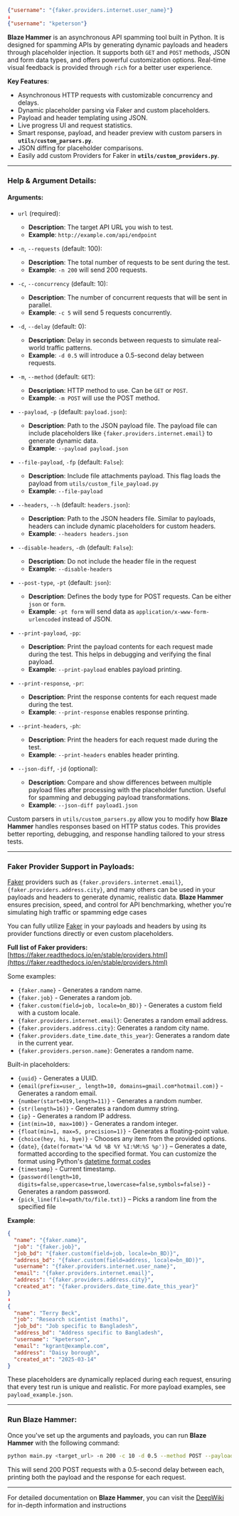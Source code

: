 ```json
{"username": "{faker.providers.internet.user_name}"}
↓
{"username": "kpeterson"}
```

**Blaze Hammer** is an asynchronous API spamming tool built in Python. It is designed for spamming APIs by generating dynamic payloads and headers through placeholder injection. It supports both `GET` and `POST` methods, JSON and form data types, and offers powerful customization options. Real-time visual feedback is provided through `rich` for a better user experience.

**Key Features**:
- Asynchronous HTTP requests with customizable concurrency and delays.
- Dynamic placeholder parsing via Faker and custom placeholders.
- Payload and header templating using JSON.
- Live progress UI and request statistics.
- Smart response, payload, and header preview with custom parsers in **`utils/custom_parsers.py`**.
- JSON diffing for placeholder comparisons.
- Easily add custom Providers for Faker in **`utils/custom_providers.py`**.

---

### **Help & Argument Details**:

#### **Arguments**:
- `url` (required):  
  - **Description**: The target API URL you wish to test.
  - **Example**: `http://example.com/api/endpoint`

- `-n`, `--requests` (default: 100):  
  - **Description**: The total number of requests to be sent during the test.
  - **Example**: `-n 200` will send 200 requests.

- `-c`, `--concurrency` (default: 10):  
  - **Description**: The number of concurrent requests that will be sent in parallel.
  - **Example**: `-c 5` will send 5 requests concurrently.

- `-d`, `--delay` (default: 0):  
  - **Description**: Delay in seconds between requests to simulate real-world traffic patterns.
  - **Example**: `-d 0.5` will introduce a 0.5-second delay between requests.

- `-m`, `--method` (default: `GET`):  
  - **Description**: HTTP method to use. Can be `GET` or `POST`.
  - **Example**: `-m POST` will use the POST method.

- `--payload`, `-p` (default: `payload.json`):  
  - **Description**: Path to the JSON payload file. The payload file can include placeholders like `{faker.providers.internet.email}` to generate dynamic data.
  - **Example**: `--payload payload.json`

- `--file-payload`, `-fp` (default: `False`):  
  - **Description**: Include file attachments payload. This flag loads the payload from `utils/custom_file_payload.py`
  - **Example**: `--file-payload`

- `--headers`, `--h` (default: `headers.json`):  
  - **Description**: Path to the JSON headers file. Similar to payloads, headers can include dynamic placeholders for custom headers.
  - **Example**: `--headers headers.json`

- `--disable-headers`, `-dh` (default: `False`):  
  - **Description**: Do not include the header file in the request
  - **Example**: `--disable-headers`

- `--post-type`, `-pt` (default: `json`):  
  - **Description**: Defines the body type for POST requests. Can be either `json` or `form`.
  - **Example**: `-pt form` will send data as `application/x-www-form-urlencoded` instead of JSON.

- `--print-payload`, `-pp`:  
  - **Description**: Print the payload contents for each request made during the test. This helps in debugging and verifying the final payload.
  - **Example**: `--print-payload` enables payload printing.

- `--print-response`, `-pr`:  
  - **Description**: Print the response contents for each request made during the test.
  - **Example**: `--print-response` enables response printing.

- `--print-headers`, `-ph`:  
  - **Description**: Print the headers for each request made during the test.
  - **Example**: `--print-headers` enables header printing.

- `--json-diff`, `-jd` (optional):  
  - **Description**: Compare and show differences between multiple payload files after processing with the placeholder function. Useful for spamming and debugging payload transformations.
  - **Example**: `--json-diff payload1.json`

Custom parsers in `utils/custom_parsers.py` allow you to modify how **Blaze Hammer** handles responses based on HTTP status codes. This provides better reporting, debugging, and response handling tailored to your stress tests.

---

### **Faker Provider Support in Payloads**:

[Faker](https://github.com/joke2k/faker) providers such as `{faker.providers.internet.email}`, `{faker.providers.address.city}`, and many others can be used in your payloads and headers to generate dynamic, realistic data. **Blaze Hammer** ensures precision, speed, and control for API benchmarking, whether you're simulating high traffic or spamming edge cases

You can fully utilize [Faker](https://github.com/joke2k/faker) in your payloads and headers by using its provider functions directly or even custom placeholders.

**Full list of Faker providers:**  
[https://faker.readthedocs.io/en/stable/providers.html](https://faker.readthedocs.io/en/stable/providers.html)

Some examples:

- `{faker.name}` - Generates a random name.
- `{faker.job}` - Generates a random job.
- `{faker.custom(field=job, locale=bn_BD)}` - Generates a custom field with a custom locale.
- `{faker.providers.internet.email}`: Generates a random email address.
- `{faker.providers.address.city}`: Generates a random city name.
- `{faker.providers.date_time.date_this_year}`: Generates a random date in the current year.
- `{faker.providers.person.name}`: Generates a random name.

Built-in placeholders:
- `{uuid}` - Generates a UUID.
- `{email(prefix=user_, length=10, domains=gmail.com*hotmail.com)}` - Generates a random email.
- `{number(start=019,length=11)}` - Generates a random number.
- `{str(length=16)}` - Generates a random dummy string.
- `{ip}` - Generates a random IP address.
- `{int(min=10, max=100)}` - Generates a random integer.
- `{float(min=1, max=5, precision=1)}` - Generates a floating-point value.
- `{choice(hey, hi, bye)}` - Chooses any item from the provided options.
- `{date}`, `{date(format='%A %d %B %Y %I:%M:%S %p')}` – Generates a date, formatted according to the specified format. You can customize the format using Python's [datetime format codes](https://docs.python.org/3/library/datetime.html#format-codes)
- `{timestamp}` - Current timestamp.
- `{password(length=10, digits=false,uppercase=true,lowercase=false,symbols=false)}` - Generates a random password.
- `{pick_line(file=path/to/file.txt)}` – Picks a random line from the specified file

**Example**:
```json
{ 
  "name": "{faker.name}",
  "job": "{faker.job}",
  "job_bd": "{faker.custom(field=job, locale=bn_BD)}",
  "address_bd": "{faker.custom(field=address, locale=bn_BD)}",
  "username": "{faker.providers.internet.user_name}",
  "email": "{faker.providers.internet.email}",
  "address": "{faker.providers.address.city}",
  "created_at": "{faker.providers.date_time.date_this_year}"
}
⬇️
{
  "name": "Terry Beck",
  "job": "Research scientist (maths)",
  "job_bd": "Job specific to Bangladesh",
  "address_bd": "Address specific to Bangladesh",
  "username": "kpeterson",
  "email": "kgrant@example.com",
  "address": "Daisy borough",
  "created_at": "2025-03-14"
}
```

These placeholders are dynamically replaced during each request, ensuring that every test run is unique and realistic. For more payload examples, see `payload_example.json`.

---

### **Run Blaze Hammer**:

Once you've set up the arguments and payloads, you can run **Blaze Hammer** with the following command:

```bash
python main.py <target_url> -n 200 -c 10 -d 0.5 --method POST --payload payload.json --headers headers.json --print-payload --print-response
```

This will send 200 POST requests with a 0.5-second delay between each, printing both the payload and the response for each request.

--- 
For detailed documentation on **Blaze Hammer**, you can visit the [DeepWiki](https://deepwiki.com/BrainlessDip/BlazeHammer) for in-depth information and instructions